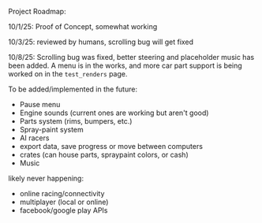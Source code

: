 Project Roadmap:

10/1/25: 
Proof of Concept, somewhat working

10/3/25:
reviewed by humans, scrolling bug will get fixed

10/8/25:
Scrolling bug was fixed, better steering and placeholder music has been added. A menu is in the works, and more car part support is being worked on in the `test_renders` page. 

To be added/implemented in the future:

* Pause menu
* Engine sounds (current ones are working but aren't good)
* Parts system (rims, bumpers, etc.)
* Spray-paint system
* AI racers
* export data, save progress or move between computers
* crates (can house parts, spraypaint colors, or cash)
* Music

likely never happening:
* online racing/connectivity
* multiplayer (local or online)
* facebook/google play APIs
